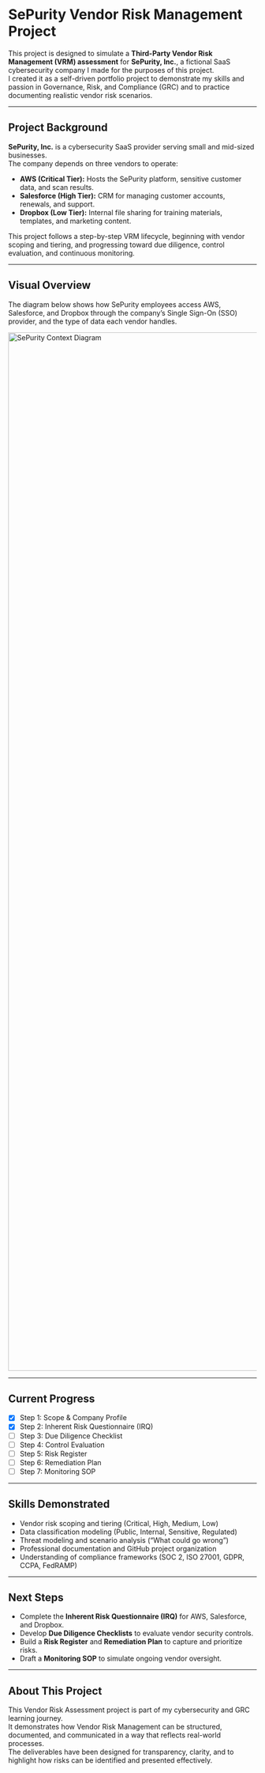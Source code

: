 # SePurity Vendor Risk Management Project

This project is designed to simulate a **Third-Party Vendor Risk Management (VRM) assessment** for **SePurity, Inc.**, a fictional SaaS cybersecurity company I made for the purposes of this project.  
I created it as a self-driven portfolio project to demonstrate my skills and passion in Governance, Risk, and Compliance (GRC) and to practice documenting realistic vendor risk scenarios.

---

## Project Background
**SePurity, Inc.** is a cybersecurity SaaS provider serving small and mid-sized businesses.  
The company depends on three vendors to operate:  
- **AWS (Critical Tier):** Hosts the SePurity platform, sensitive customer data, and scan results.  
- **Salesforce (High Tier):** CRM for managing customer accounts, renewals, and support.  
- **Dropbox (Low Tier):** Internal file sharing for training materials, templates, and marketing content.  

This project follows a step-by-step VRM lifecycle, beginning with vendor scoping and tiering, and progressing toward due diligence, control evaluation, and continuous monitoring.

---

## Visual Overview
The diagram below shows how SePurity employees access AWS, Salesforce, and Dropbox through the company’s Single Sign-On (SSO) provider, and the type of data each vendor handles.  

<img width="3000" height="2100" alt="SePurity Context Diagram" src="https://github.com/user-attachments/assets/f60e444e-f7c7-46d8-b7e5-d339e15492af" />

---

## Current Progress
- [x] Step 1: Scope & Company Profile  
- [x] Step 2: Inherent Risk Questionnaire (IRQ)  
- [ ] Step 3: Due Diligence Checklist  
- [ ] Step 4: Control Evaluation  
- [ ] Step 5: Risk Register  
- [ ] Step 6: Remediation Plan  
- [ ] Step 7: Monitoring SOP  

---

## Skills Demonstrated
- Vendor risk scoping and tiering (Critical, High, Medium, Low)  
- Data classification modeling (Public, Internal, Sensitive, Regulated)  
- Threat modeling and scenario analysis (“What could go wrong”)  
- Professional documentation and GitHub project organization  
- Understanding of compliance frameworks (SOC 2, ISO 27001, GDPR, CCPA, FedRAMP)  

---

## Next Steps
- Complete the **Inherent Risk Questionnaire (IRQ)** for AWS, Salesforce, and Dropbox.  
- Develop **Due Diligence Checklists** to evaluate vendor security controls.  
- Build a **Risk Register** and **Remediation Plan** to capture and prioritize risks.  
- Draft a **Monitoring SOP** to simulate ongoing vendor oversight.  

---

## About This Project
This Vendor Risk Assessment project is part of my cybersecurity and GRC learning journey.  
It demonstrates how Vendor Risk Management can be structured, documented, and communicated in a way that reflects real-world processes.  
The deliverables have been designed for transparency, clarity, and to highlight how risks can be identified and presented effectively.  
